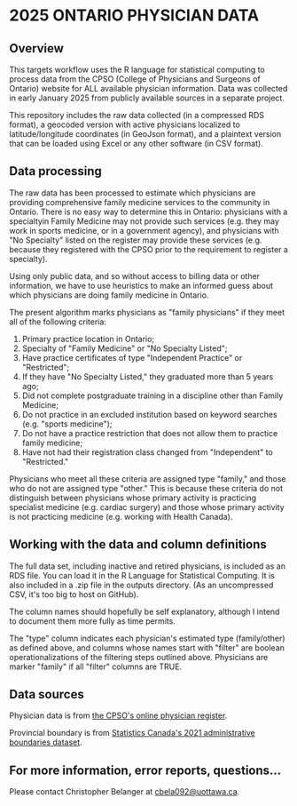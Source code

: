 # 2025 ONTARIO PHYSICIAN DATA

## Overview

This targets workflow uses the R language for statistical computing to process data from the CPSO (College of Physicians and Surgeons of Ontario) website for ALL available physician information. Data was collected in early January 2025 from publicly available sources in a separate project.

This repository includes the raw data collected (in a compressed RDS format), a geocoded version with active physicians localized to latitude/longitude coordinates (in GeoJson format), and a plaintext version that can be loaded using Excel or any other software (in CSV format).

## Data processing

The raw data has been processed to estimate which physicians are providing comprehensive family medicine
services to the community in Ontario. There is no easy way to determine this in Ontario: physicians with a specialtyin Family Medicine may not provide such services (e.g. they may work in sports medicine, or in a government agency), and physicians with "No Specialty" listed on the register may provide these services (e.g. because they registered with the CPSO prior to the requirement to register a specialty).

Using only public data, and so without access to billing data or other information, we have to use heuristics to make an informed guess about which physicians are doing family medicine in Ontario.

The present algorithm marks physicians as "family physicians" if they meet all of the following criteria:

1. Primary practice location in Ontario;
1. Specialty of "Family Medicine" or "No Specialty Listed";
1. Have practice certificates of type "Independent Practice" or "Restricted";
1. If they have "No Specialty Listed," they graduated more than 5 years ago;
1. Did not complete postgraduate training in a discipline other than Family Medicine;
1. Do not practice in an excluded institution based on keyword searches (e.g. "sports medicine");
1. Do not have a practice restriction that does not allow them to practice family medicine;
1. Have not had their registration class changed from "Independent" to "Restricted."

Physicians who meet all these criteria are assigned type "family," and those who do not are assigned type "other." This is because these criteria do not distinguish between physicians whose primary activity is practicing specialist medicine (e.g. cardiac surgery) and those whose primary activity is not practicing medicine (e.g. working with Health Canada).

## Working with the data and column definitions

The full data set, including inactive and retired physicians, is included as an RDS file. You can load it in the R Language for Statistical Computing. It is also included in a .zip file in the outputs directory. (As an uncompressed CSV, it's too big to host on GitHub).

The column names should hopefully be self explanatory, although I intend to document them more fully as time permits.

The "type" column indicates each physician's estimated type (family/other) as defined above, and columns whose names start with "filter" are boolean operationalizations of the filtering steps outlined above. Physicians are marker "family" if all "filter" columns are TRUE.

## Data sources

Physician data is from [the CPSO's online physician register](https://register.cpso.on.ca/).

Provincial boundary is from [Statistics Canada's 2021 administrative boundaries dataset](https://www12.statcan.gc.ca/census-recensement/alternative_alternatif.cfm?l=eng&dispext=zip&teng=lpr_000a21a_e.zip&k=%20%20%20%20%202712&loc=//www12.statcan.gc.ca/census-recensement/2021/geo/sip-pis/boundary-limites/files-fichiers/lpr_000a21a_e.zip).

## For more information, error reports, questions...

Please contact Christopher Belanger at cbela092@uottawa.ca.
